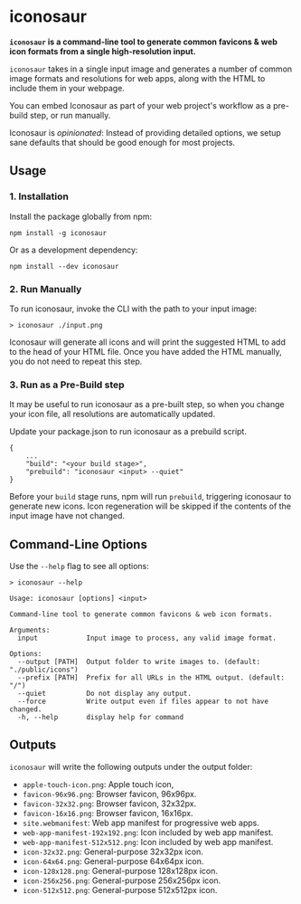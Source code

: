 # iconosaur

**`iconosaur` is a command-line tool to generate common favicons & web icon formats from a single high-resolution input.**

`iconosaur` takes in a single input image and generates a number of common image formats and resolutions for web apps, along with the HTML to include them in your webpage.

You can embed Iconosaur as part of your web project's workflow as a pre-build step, or run manually.

Iconosaur is *opinionated*: Instead of providing detailed options, we setup sane defaults that should be good enough for most projects.

## Usage

### 1. Installation

Install the package globally from npm:
```
npm install -g iconosaur
```

Or as a development dependency:
```
npm install --dev iconosaur
```

### 2. Run Manually

To run iconosaur, invoke the CLI with the path to your input image:

```
> iconosaur ./input.png
```

Iconosaur will generate all icons and will print the suggested HTML to add to the head of your HTML file. Once you have added the HTML manually, you do not need to repeat this step.

### 3. Run as a Pre-Build step

It may be useful to run iconosaur as a pre-built step, so when you change your icon file, all resolutions are automatically updated.

Update your package.json to run iconosaur as a prebuild script.

```
{
    ...
    "build": "<your build stage>",
    "prebuild": "iconosaur <input> --quiet"
}
```

Before your `build` stage runs, npm will run `prebuild`, triggering iconosaur to generate new icons. Icon regeneration will be skipped if the contents of the input image have not changed.

## Command-Line Options

Use the `--help` flag to see all options:

```
> iconosaur --help

Usage: iconosaur [options] <input>

Command-line tool to generate common favicons & web icon formats.

Arguments:
  input            Input image to process, any valid image format.

Options:
  --output [PATH]  Output folder to write images to. (default: "./public/icons")
  --prefix [PATH]  Prefix for all URLs in the HTML output. (default: "/")
  --quiet          Do not display any output.
  --force          Write output even if files appear to not have changed.
  -h, --help       display help for command
```

## Outputs

`iconosaur` will write the following outputs under the output folder:

- `apple-touch-icon.png`: Apple touch icon, 
- `favicon-96x96.png`:  Browser favicon, 96x96px.
- `favicon-32x32.png`:  Browser favicon, 32x32px.
- `favicon-16x16.png`:  Browser favicon, 16x16px.
- `site.webmanifest`: Web app manifest for progressive web apps.
- `web-app-manifest-192x192.png`: Icon included by web app manifest.
- `web-app-manifest-512x512.png`: Icon included by web app manifest.
- `icon-32x32.png`: General-purpose 32x32px icon.
- `icon-64x64.png`: General-purpose 64x64px icon.
- `icon-128x128.png`: General-purpose 128x128px icon.
- `icon-256x256.png`: General-purpose 256x256px icon.
- `icon-512x512.png`: General-purpose 512x512px icon.